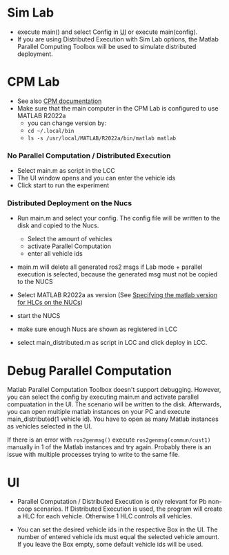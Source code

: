 # Sim Lab

- execute main() and select Config in [UI](#UI) or execute main(config).
- If you are using Distributed Execution with Sim Lab options, the Matlab Parallel Computing Toolbox will be used to simulate distributed deployment.

# CPM Lab

* See also [CPM documentation](https://cpm.embedded.rwth-aachen.de/doc/)
* Make sure that the main computer in the CPM Lab is configured to use MATLAB R2022a
  * you can change version by:
  * `cd ~/.local/bin`
  * `ls -s /usr/local/MATLAB/R2022a/bin/matlab matlab `

### No Parallel Computation / Distributed Execution

* Select main.m as script in the LCC
* The UI window opens and you can enter the vehicle ids
* Click start to run the experiment

### Distributed Deployment on the Nucs
 * Run main.m and select your config. The config file will be written to the disk and copied to the Nucs.
   * Select the amount of vehicles
   * activate Parallel Computation
   * enter all vehicle ids


 * main.m will delete all generated ros2 msgs if Lab mode + parallel execution is selected, because the generated msg must not be copied to the NUCS
 * Select MATLAB R2022a as version (See [Specifying the matlab version for HLCs on the NUCs](https://cpm.embedded.rwth-aachen.de/doc/pages/viewpage.action?pageId=25395201))


 * start the NUCS

 * make sure enough Nucs are shown as registered in LCC


 * select main_distributed.m as script in LCC and click deploy in LCC.

# Debug Parallel Computation

Matlab Parallel Computation Toolbox doesn't support debugging. However, you can select the config by executing main.m and activate parallel compuatation in the UI. The scenario will be written to the disk. Afterwards, you can open multiple matlab instances on your PC and execute main_distributed(1 vehicle id). You have to open as many Matlab instances as vehicles selected in the UI.

If there is an error with `ros2genmsg()` execute `ros2genmsg(commun/cust1)` manually in 1 of the Matlab instances and try again. Probably there is an issue with multiple processes trying to write to the same file.


# UI
-	 Parallel Computation / Distributed Execution is only relevant for Pb non-coop scenarios. If Distributed Execution is used, the program will create a HLC for each vehicle. Otherwise 1 HLC controls all vehicles.

- You can set the desired vehicle ids in the respective Box in the UI. The number of entered vehicle ids must equal the selected vehicle amount. If you leave the Box empty, some default vehicle ids will be used.
